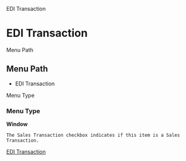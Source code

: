 
EDI Transaction
# EDI Transaction



Menu Path
## Menu Path



- EDI Transaction

Menu Type
### Menu Type

**Window**

```
The Sales Transaction checkbox indicates if this item is a Sales Transaction.
```

[EDI Transaction](../../window-edi-transaction.md)